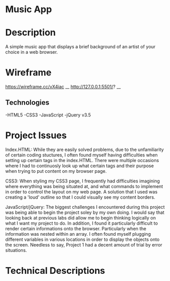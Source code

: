 # Music App

# Description
A simple music app that displays a brief background of an artist of your choice in a web browser.

# Wireframe
https://wireframe.cc/vX4iac __
http://127.0.0.1:5501/?  __

## Technologies
-HTML5
-CSS3
-JavaScript
-jQuery v3.5

# Project Issues

Index.HTML:
While they are easily solved problems, due to the unfamiliarity of certain coding stuctures, I often found myself having difficulties when setting up certain tags in the index.HTML. There were multiple occasions where I had to continuosly look up what certain tags and their purpose when trying to put content on my browser page.

CSS3:
When styling my CSS3 page, I frequently had difficulties imagining where everything was being situated at, and what commands to implement in order to control the layout on my web page. A solution that I used was creating a 'loud' outline so that I could visually see my content borders.

JavaScript/jQuery:
The biggest challenges I encountered during this project was being able to begin the project soley by my own doing. I would say that looking back at previous labs did allow me to begin thinking logically on what I want my project to do.  In addition, I found it particularly difficult to render certain informations onto the browser. Particularly when the information was nested within an array. I often found myself plugging different variables in various locations in order to display the objects onto the screen. Needless to say, Project 1 had a decent amount of trial by error situations. 


# Technical Descriptions





